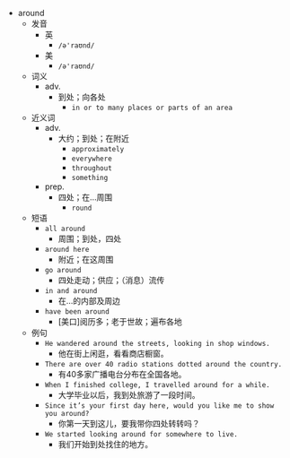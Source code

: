 - around
  - 发音
    - 英
      - `/ə'raʊnd/`
    - 美
      - `/ə'raʊnd/`
  - 词义
    - adv.
      - 到处；向各处
        - `in or to many places or parts of an area`
  - 近义词
    - adv.
      - 大约；到处；在附近
        - `approximately`
        - `everywhere`
        - `throughout`
        - `something`
    - prep.
      - 四处；在…周围
        - `round`
  - 短语
    - `all around`
      - 周围；到处，四处 
    - `around here`
      - 附近；在这周围 
    - `go around`
      - 四处走动；供应；（消息）流传 
    - `in and around`
      - 在…的内部及周边 
    - `have been around`
      - [美口]阅历多；老于世故；遍布各地 
  - 例句
    - `He wandered around the streets, looking in shop windows.`
      - 他在街上闲逛，看看商店橱窗。
    - `There are over 40 radio stations dotted around the country.`
      - 有40多家广播电台分布在全国各地。
    - `When I finished college, I travelled around for a while.`
      - 大学毕业以后，我到处旅游了一段时间。
    - `Since it’s your first day here, would you like me to show you around?`
      - 你第一天到这儿，要我带你四处转转吗？
    - `We started looking around for somewhere to live.`
      - 我们开始到处找住的地方。

